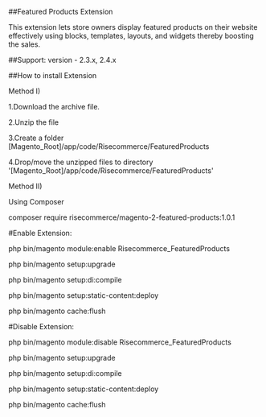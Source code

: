 ##Featured Products Extension

This extension lets store owners display featured products on their website effectively using blocks, templates, layouts, and widgets thereby boosting the sales.

##Support: version - 2.3.x, 2.4.x

##How to install Extension

Method I)

1.Download the archive file.

2.Unzip the file

3.Create a folder [Magento_Root]/app/code/Risecommerce/FeaturedProducts

4.Drop/move the unzipped files to directory '[Magento_Root]/app/code/Risecommerce/FeaturedProducts'


Method II)

Using Composer

composer require risecommerce/magento-2-featured-products:1.0.1

#Enable Extension:

php bin/magento module:enable Risecommerce_FeaturedProducts

php bin/magento setup:upgrade

php bin/magento setup:di:compile

php bin/magento setup:static-content:deploy

php bin/magento cache:flush

#Disable Extension:

php bin/magento module:disable Risecommerce_FeaturedProducts

php bin/magento setup:upgrade

php bin/magento setup:di:compile

php bin/magento setup:static-content:deploy

php bin/magento cache:flush
